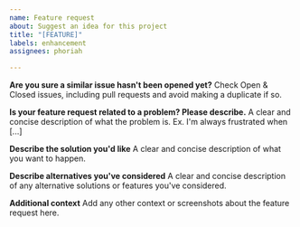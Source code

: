 ```yaml
---
name: Feature request
about: Suggest an idea for this project
title: "[FEATURE]"
labels: enhancement
assignees: phoriah

---
```


**Are you sure a similar issue hasn't been opened yet?**
Check Open & Closed issues, including pull requests and avoid making a duplicate if so.

**Is your feature request related to a problem? Please describe.**
A clear and concise description of what the problem is. Ex. I'm always frustrated when [...]

**Describe the solution you'd like**
A clear and concise description of what you want to happen.

**Describe alternatives you've considered**
A clear and concise description of any alternative solutions or features you've considered.

**Additional context**
Add any other context or screenshots about the feature request here.
